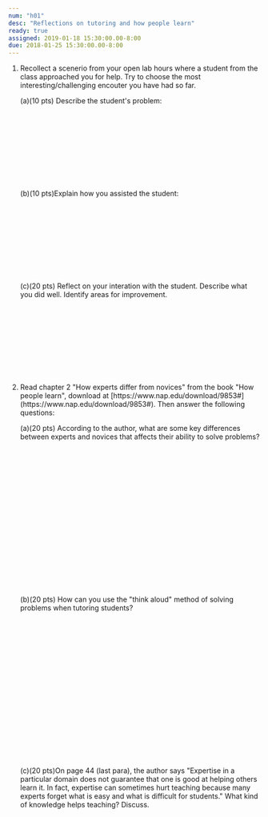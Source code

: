 ```yaml
---
num: "h01"
desc: "Reflections on tutoring and how people learn"
ready: true 
assigned: 2019-01-18 15:30:00.00-8:00
due: 2018-01-25 15:30:00.00-8:00
---
```


<ol>

<li style="padding-bottom:1em;" markdown="1">Recollect a scenerio from your open lab hours where a student from the class approached you for help. Try to choose the most interesting/challenging encouter you have had so far.

(a)(10 pts) Describe the student's problem:
<div style="padding-bottom:10em;" markdown="1"> </div>



(b)(10 pts)Explain how you assisted the student:
<div style="padding-bottom:10em;" markdown="1"> </div>


(c)(20 pts) Reflect on your interation with the student. Describe what you did well. Identify areas for improvement.
<div style="padding-bottom:10em;" markdown="1"> </div>



<div class="pagebreak">
</div>



<li style="padding-bottom:1em;" markdown="1">Read chapter 2 "How experts differ from novices" from the book "How people learn", download at [https://www.nap.edu/download/9853#](https://www.nap.edu/download/9853#). Then answer the following questions:


(a)(20 pts) According to the author, what are some key differences between experts and novices that affects their ability to solve problems? 
<div style="padding-bottom:20em;" markdown="1"> </div>



(b)(20 pts) How can you use the "think aloud" method of solving problems when tutoring students?
<div style="padding-bottom:20em;" markdown="1"> </div>


(c)(20 pts)On page 44 (last para), the author says "Expertise in a particular domain does not guarantee that one is good at helping others learn it. In fact, expertise can sometimes hurt teaching because many experts forget what is easy and what is difficult for students." What kind of knowledge helps teaching? Discuss.
<div style="padding-bottom:10em;" markdown="1"> </div>


